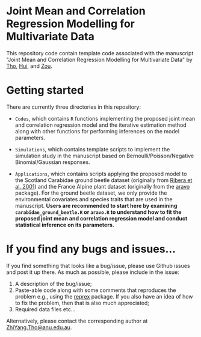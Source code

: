 # Joint Mean and Correlation Regression Modelling for Multivariate Data

This repository code contain template code associated with the manuscript "Joint Mean and Correlation Regression Modelling for Multivariate Data" by [Tho](https://rsfas.anu.edu.au/about/staff-directory/zhi-yang-tho), [Hui](https://francishui.netlify.app/), and [Zou](https://cbe.anu.edu.au/about/staff-directory/dr-tao-zou).

# Getting started

There are currently three directories in this repository:

-   `Codes`, which contains `R` functions implementing the proposed joint mean and correlation regression model and the iterative estimation method along with other functions for performing inferences on the model parameters.

-   `Simulations`, which contains template scripts to implement the simulation study in the manuscript based on Bernoulli/Poisson/Negative Binomial/Gaussian responses.

-   `Applications`, which contains scripts applying the proposed model to the Scotland Carabidae ground beetle dataset (originally from [Ribera et al. 2001](https://esajournals.onlinelibrary.wiley.com/doi/10.1890/0012-9658%282001%29082%5B1112%3AEOLDAS%5D2.0.CO%3B2)) and the France Alpine plant dataset (originally from the [aravo](https://cran.r-project.org/web/packages/lori/vignettes/aravo_data_analysis.html) package). For the ground beetle dataset, we only provide the environmental covariates and species traits that are used in the manuscript. **Users are recommended to start here by examining `carabidae_ground_beetle.R` or `aravo.R` to understand how to fit the proposed joint mean and correlation regression model and conduct statistical inference on its parameters.**

# If you find any bugs and issues...

If you find something that looks like a bug/issue, please use Github issues and post it up there. As much as possible, please include in the issue:

1.  A description of the bug/issue;
2.  Paste-able code along with some comments that reproduces the problem e.g., using the [reprex](https://cran.r-project.org/web/packages/reprex/index.html) package. If you also have an idea of how to fix the problem, then that is also much appreciated;
3.  Required data files etc...

Alternatively, please contact the corresponding author at [ZhiYang.Tho\@anu.edu.au](mailto:ZhiYang.Tho@anu.edu.au).

